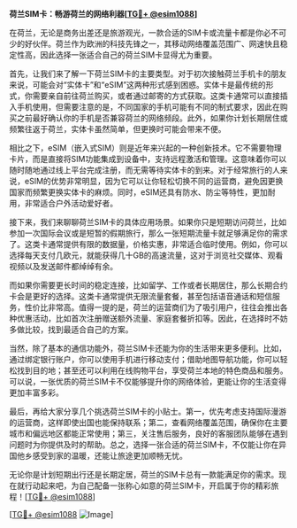 **荷兰SIM卡：畅游荷兰的网络利器[[TG💪+ @esim1088](https://t.me/s/esim1088)]**

在荷兰，无论是商务出差还是旅游观光，一款合适的SIM卡或流量卡都是你必不可少的好伙伴。荷兰作为欧洲的科技先锋之一，其移动网络覆盖范围广、网速快且稳定性高，因此选择一张适合自己的荷兰SIM卡显得尤为重要。

首先，让我们来了解一下荷兰SIM卡的主要类型。对于初次接触荷兰手机卡的朋友来说，可能会对“实体卡”和“eSIM”这两种形式感到困惑。实体卡是最传统的形式，你需要亲自前往荷兰购买，或者通过邮寄的方式获取。这类卡通常可以直接插入手机使用，但需要注意的是，不同国家的手机可能有不同的制式要求，因此在购买之前最好确认你的手机是否兼容荷兰的网络频段。此外，如果你计划长期居住或频繁往返于荷兰，实体卡虽然简单，但更换时可能会带来不便。

相比之下，eSIM（嵌入式SIM）则是近年来兴起的一种创新技术。它不需要物理卡片，而是直接将SIM功能集成到设备中，支持远程激活和管理。这意味着你可以随时随地通过线上平台完成注册，而无需等待实体卡的到来。对于经常旅行的人来说，eSIM的优势非常明显，因为它可以让你轻松切换不同的运营商，避免因更换国家而频繁更换实体卡的麻烦。同时，eSIM还具有防水、防尘等特性，更加耐用，非常适合户外活动爱好者。

接下来，我们来聊聊荷兰SIM卡的具体应用场景。如果你只是短期访问荷兰，比如参加一次国际会议或是短暂的假期旅行，那么一张短期流量卡就足够满足你的需求了。这类卡通常提供有限的数据量，价格实惠，非常适合临时使用。例如，你可以选择每天支付几欧元，就能获得几十GB的高速流量，这对于浏览社交媒体、观看视频以及发送邮件都绰绰有余。

而如果你需要更长时间的稳定连接，比如留学、工作或者长期居住，那么长期合约卡会是更好的选择。这类卡通常提供无限流量套餐，甚至包括语音通话和短信服务，性价比非常高。值得一提的是，荷兰的运营商们为了吸引用户，往往会推出各种优惠活动，比如首次注册赠送额外流量、家庭套餐折扣等。因此，在选择时不妨多做比较，找到最适合自己的方案。

当然，除了基本的通信功能外，荷兰SIM卡还能为你的生活带来更多便利。比如，通过绑定银行账户，你可以使用手机进行移动支付；借助地图导航功能，你可以轻松找到目的地；甚至还可以利用在线购物平台，享受荷兰本地的特色商品和服务。可以说，一张优质的荷兰SIM卡不仅能够提升你的网络体验，更能让你的生活变得更加丰富多彩。

最后，再给大家分享几个挑选荷兰SIM卡的小贴士。第一，优先考虑支持国际漫游的运营商，这样即使出国也能保持联系；第二，查看网络覆盖范围，确保你在主要城市和偏远地区都能正常使用；第三，关注售后服务，良好的客服团队能够在遇到问题时为你提供及时的帮助。总之，选择一张合适的荷兰SIM卡，不仅能让你在异国他乡感受到家的温暖，还能让旅途更加顺畅无忧。

无论你是计划短期出行还是长期定居，荷兰的SIM卡总有一款能满足你的需求。现在就行动起来吧，为自己配备一张称心如意的荷兰SIM卡，开启属于你的精彩旅程！[[TG💪+ @esim1088](https://t.me/s/esim1088)]

[[TG💪+ @esim1088](https://t.me/s/esim1088) ![Image](https://i.postimg.cc/4NQfJmqS/Snipaste-2025-05-13-00-14-12.png)]